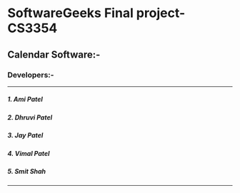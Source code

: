 # SoftwareGeeks Final project- CS3354

## Calendar Software:-

### Developers:-

------------------------------------------------------------------------------------------------

##### 1. Ami Patel
##### 2. Dhruvi Patel
##### 3. Jay Patel
##### 4. Vimal Patel
##### 5. Smit Shah

------------------------------------------------------------------------------------------------

